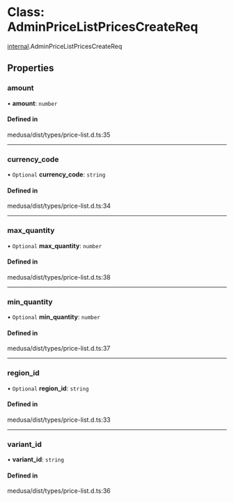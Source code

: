 # Class: AdminPriceListPricesCreateReq

[internal](../modules/internal-13.md).AdminPriceListPricesCreateReq

## Properties

### amount

• **amount**: `number`

#### Defined in

medusa/dist/types/price-list.d.ts:35

___

### currency\_code

• `Optional` **currency\_code**: `string`

#### Defined in

medusa/dist/types/price-list.d.ts:34

___

### max\_quantity

• `Optional` **max\_quantity**: `number`

#### Defined in

medusa/dist/types/price-list.d.ts:38

___

### min\_quantity

• `Optional` **min\_quantity**: `number`

#### Defined in

medusa/dist/types/price-list.d.ts:37

___

### region\_id

• `Optional` **region\_id**: `string`

#### Defined in

medusa/dist/types/price-list.d.ts:33

___

### variant\_id

• **variant\_id**: `string`

#### Defined in

medusa/dist/types/price-list.d.ts:36
